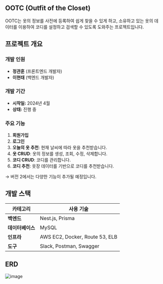 ## OOTC (Outfit of the Closet)

OOTC는 옷의 정보를 사전에 등록하여 쉽게 찾을 수 있게 하고, 소유하고 있는 옷의 데이터를 이용하여 코디를 설정하고 검색할 수 있도록 도와주는 프로젝트입니다.

## 프로젝트 개요

### 개발 인원
- **정관훈** (프론트엔드 개발자)
- **이현태** (백엔드 개발자)

### 개발 기간
- **시작일:** 2024년 4월
- **상태:** 진행 중

### 주요 기능
1. **회원가입**
2. **로그인**
3. **오늘의 옷 추천**: 현재 날씨에 따라 옷을 추천받습니다.
4. **옷 CRUD**: 옷의 정보를 생성, 조회, 수정, 삭제합니다.
5. **코디 CRUD**: 코디를 관리합니다.
6. **코디 추천**: 옷장 데이터를 기반으로 코디를 추천받습니다.

→ 버전 2에서는 다양한 기능이 추가될 예정입니다.

## 개발 스택

| 카테고리 | 사용 기술 |
| -------- | ----------------- |
| **백엔드** | Nest.js, Prisma |
| **데이터베이스** | MySQL |
| **인프라** | AWS EC2, Docker, Route 53, ELB |
| **도구** | Slack, Postman, Swagger |

## ERD


![image](https://github.com/OOTC-project/OOTC-BE/assets/50650892/91f6a51f-7745-44cc-a326-90a3ab2e6965)

